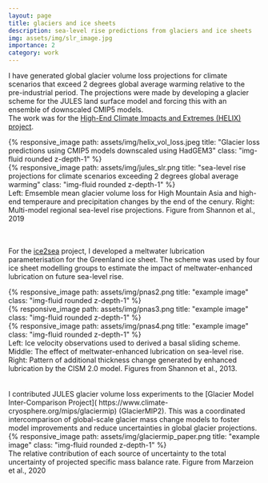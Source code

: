 ```yaml
---
layout: page
title: glaciers and ice sheets
description: sea-level rise predictions from glaciers and ice sheets       
img: assets/img/slr_image.jpg
importance: 2
category: work
---
```


I have generated global glacier volume loss projections for climate scenarios that exceed 2 degrees global average warming relative to the pre-industrial period. The projections were made by developing a glacier scheme for the JULES land surface model and forcing this with an ensemble of downscaled CMIP5 models.     
The work was for the [High-End Climate Impacts and Extremes (HELIX) project](https://helixclimate.eu/). 


<div class="row justify-content-sm-center">
    <div class="col-sm-8 mt-3 mt-md-0">
        {% responsive_image path: assets/img/helix_vol_loss.jpeg title: "Glacier loss predictions using CMIP5 models downscaled using HadGEM3" class: "img-fluid rounded z-depth-1" %}
    </div>
    <div class="col-sm-4 mt-3 mt-md-0">
        {% responsive_image path: assets/img/jules_slr.png title: "sea-level rise projections for climate scenarios exceeding 2 degrees global average warming" class: "img-fluid rounded z-depth-1" %}
    </div>
</div>
<div class="caption">
    Left: Emsemble mean glacier volume loss for High Mountain Asia and high-end temperaure and precipitation changes by the end of the cenury. Right: Multi-model regional sea-level rise projections. Figure from Shannon et al., 2019    
</div>

<br />
<br />

For the [ice2sea](https://cordis.europa.eu/project/id/226375/reporting) project, I developed a meltwater lubrication parameterisation for the Greenland ice sheet. The scheme was used by four ice sheet modelling groups to estimate the impact of meltwater-enhanced lubrication on future sea-level rise.    

<div class="row">
    <div class="col-sm mt-3 mt-md-0">
        {% responsive_image path: assets/img/pnas2.png title: "example image" class: "img-fluid rounded z-depth-1" %}
    </div>
    <div class="col-sm mt-3 mt-md-0">
        {% responsive_image path: assets/img/pnas3.png title: "example image" class: "img-fluid rounded z-depth-1" %}
    </div>
    <div class="col-sm mt-3 mt-md-0">
        {% responsive_image path: assets/img/pnas4.png title: "example image" class: "img-fluid rounded z-depth-1" %}
    </div>
</div>
<div class="caption">
    Left: Ice velocity observations used to derived a basal sliding scheme. Middle: The effect of meltwater-enhanced lubrication on sea-level rise. Right: Pattern of additional thickness change generated by enhanced lubrication by the CISM 2.0 model. Figures from Shannon et al., 2013.
</div>

<br />
<br />
I contributed JULES glacier volume loss experiments to the [Glacier Model Inter-Comparison Project]( https://www.climate-cryosphere.org/mips/glaciermip) (GlacierMIP2). This was a coordinated intercomparison of global-scale glacier mass change models to foster model improvements and reduce uncertainties in global glacier projections. 

<div class="row">
    <div class="col-sm mt-3 mt-md-0">
        {% responsive_image path: assets/img/glaciermip_paper.png title: "example image" class: "img-fluid rounded z-depth-1" %}
    </div>
    
</div>
<div class="caption">
     The relative contribution of each source of uncertainty to the total uncertainty of projected specific mass balance rate.  Figure from Marzeion et al., 2020
</div>






